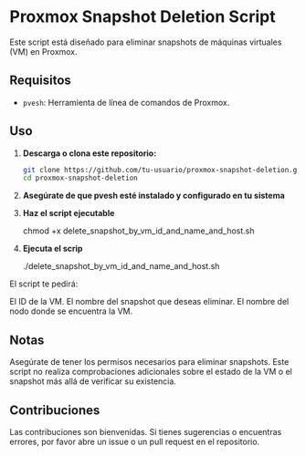 # Proxmox Snapshot Deletion Script

Este script está diseñado para eliminar snapshots de máquinas virtuales (VM) en Proxmox.

## Requisitos

- `pvesh`: Herramienta de línea de comandos de Proxmox.

## Uso

1. **Descarga o clona este repositorio:**

   ```bash
   git clone https://github.com/tu-usuario/proxmox-snapshot-deletion.git
   cd proxmox-snapshot-deletion


2. **Asegúrate de que pvesh esté instalado y configurado en tu sistema**

3. **Haz el script ejecutable**

   chmod +x delete_snapshot_by_vm_id_and_name_and_host.sh

4. **Ejecuta el scrip**

   ./delete_snapshot_by_vm_id_and_name_and_host.sh

El script te pedirá:

El ID de la VM.
El nombre del snapshot que deseas eliminar.
El nombre del nodo donde se encuentra la VM.

## Notas
Asegúrate de tener los permisos necesarios para eliminar snapshots.
Este script no realiza comprobaciones adicionales sobre el estado de la VM o el snapshot más allá de verificar su existencia.

## Contribuciones
Las contribuciones son bienvenidas. Si tienes sugerencias o encuentras errores, por favor abre un issue o un pull request en el repositorio.

